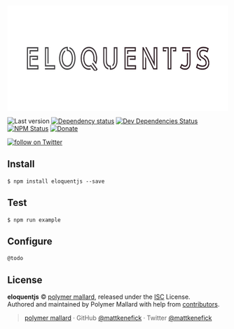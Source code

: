 
<img src="./assets/repo/logo-hero.jpg"
    alt="eloquentjs"
    align="center"
    height="240"
    />

![Last version](https://img.shields.io/github/tag/mattkenefick/eloquentjs.svg?style=flat-square)
[![Dependency status](https://img.shields.io/david/mattkenefick/eloquentjs.svg?style=flat-square)](https://david-dm.org/mattkenefick/eloquentjs)
[![Dev Dependencies Status](https://img.shields.io/david/dev/mattkenefick/eloquentjs.svg?style=flat-square)](https://david-dm.org/mattkenefick/eloquentjs#info=devDependencies)
[![NPM Status](https://img.shields.io/npm/dm/eloquentjs.svg?style=flat-square)](https://www.npmjs.org/package/eloquentjs)
[![Donate](https://img.shields.io/badge/donate-paypal-blue.svg?style=flat-square)](https://paypal.me/polymermallard)

<a href="https://twitter.com/intent/follow?screen_name=mattkenefick">
    <img src="https://img.shields.io/twitter/follow/mattkenefick.svg?style=social&logo=twitter" alt="follow on Twitter"></a>
</a>


## Install

    $ npm install eloquentjs --save


## Test

    $ npm run example


## Configure

    @todo


## License

**eloquentjs** © [polymer mallard](https://polymermallard.com), released under the [ISC](https://github.com/mattkenefick/eloquentjs/blob/master/LICENSE.md) License.<br>
Authored and maintained by Polymer Mallard with help from [contributors](https://github.com/mattkenefick/eloquentjs/contributors).

> [polymer mallard](https://www.polymermallard.com) · GitHub [@mattkenefick](https://github.com/mattkenefick) · Twitter [@mattkenefick](https://twitter.com/mattkenefick)
